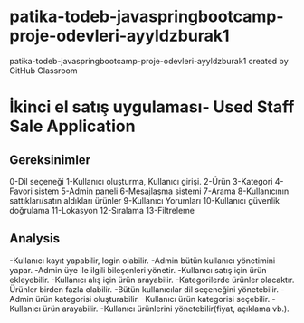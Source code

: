 # patika-todeb-javaspringbootcamp-proje-odevleri-ayyldzburak1
patika-todeb-javaspringbootcamp-proje-odevleri-ayyldzburak1 created by GitHub Classroom

# İkinci el satış uygulaması- Used Staff Sale Application 

## Gereksinimler

0-Dil seçeneği
1-Kullanıcı oluşturma, Kullanıcı girişi.
2-Ürün
3-Kategori
4-Favori sistem
5-Admin paneli
6-Mesajlaşma sistemi
7-Arama 
8-Kullanıcının sattıkları/satın aldıkları ürünler
9-Kullanıcı Yorumları
10-Kullanıcı güvenlik doğrulama 
11-Lokasyon 
12-Sıralama 
13-Filtreleme

## Analysis

-Kullanıcı kayıt yapabilir, login olabilir. 
-Admin bütün kullanıcı yönetimini yapar.
-Admin üye ile ilgili bileşenleri yönetir.
-Kullanıcı satış için ürün ekleyebilir.
-Kullanıcı alış için ürün arayabilir.
-Kategorilerde ürünler olacaktır. Ürünler birden fazla olabilir.
-Bütün kullanıcılar dil seçeneğini yönetebilir.
-Admin ürün kategorisi oluşturabilir.
-Kullanıcı ürün kategorisi seçebilir.
-Kullanıcı ürün arayabilir.
-Kullanıcı ürünlerini yönetebilir(fiyat, açıklama vb.).

